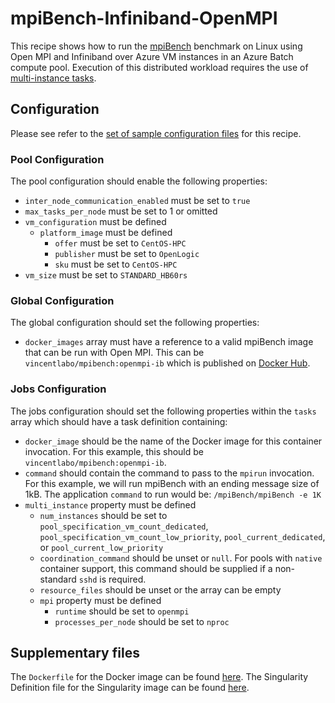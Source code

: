# mpiBench-Infiniband-OpenMPI
This recipe shows how to run the
[mpiBench](https://github.com/LLNL/mpiBench) benchmark
on Linux using Open MPI and Infiniband over Azure VM instances in an Azure
Batch compute pool. Execution of this distributed workload requires the use of
[multi-instance tasks](../../docs/80-batch-shipyard-multi-instance-tasks.md).

## Configuration
Please see refer to the [set of sample configuration files](./config) for
this recipe.

### Pool Configuration
The pool configuration should enable the following properties:
* `inter_node_communication_enabled` must be set to `true`
* `max_tasks_per_node` must be set to 1 or omitted
* `vm_configuration` must be defined
  * `platform_image` must be defined
    * `offer` must be set to `CentOS-HPC`
    * `publisher` must be set to `OpenLogic`
    * `sku` must be set to `CentOS-HPC`
* `vm_size` must be set to `STANDARD_HB60rs`

### Global Configuration
The global configuration should set the following properties:
* `docker_images` array must have a reference to a valid mpiBench image that
can be run with Open MPI. This can be `vincentlabo/mpibench:openmpi-ib` which
is published on [Docker Hub](https://hub.docker.com/r/vincentlabo/mpibench).

### Jobs Configuration
The jobs configuration should set the following properties within the `tasks`
array which should have a task definition containing:
* `docker_image` should be the name of the Docker image for this container
invocation. For this example, this should be `vincentlabo/mpibench:openmpi-ib`.
* `command` should contain the command to pass to the `mpirun` invocation.
For this example, we will run mpiBench with an ending message size of 1kB.
The application `command` to run would be: `/mpiBench/mpiBench -e 1K`
* `multi_instance` property must be defined
  * `num_instances` should be set to `pool_specification_vm_count_dedicated`,
    `pool_specification_vm_count_low_priority`, `pool_current_dedicated`, or
    `pool_current_low_priority`
  * `coordination_command` should be unset or `null`. For pools with
    `native` container support, this command should be supplied if
    a non-standard `sshd` is required.
  * `resource_files` should be unset or the array can be empty
  * `mpi` property must be defined
    * `runtime` should be set to `openmpi`
    * `processes_per_node` should be set to `nproc`

## Supplementary files
The `Dockerfile` for the Docker image can be found [here](./docker).
The Singularity Definition file for the Singularity image can be found
[here](./singularity).
